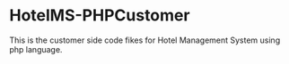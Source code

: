 # HotelMS-PHPCustomer
This is the customer side code fikes for Hotel Management System using php language.
